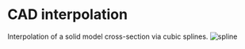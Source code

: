 # CAD interpolation
Interpolation of a solid model cross-section via cubic splines.
![spline](https://github.com/nikitasatcik/cad-interpolation/assets/8051031/5ba987c8-626e-468f-85f6-7439480ffe59)
